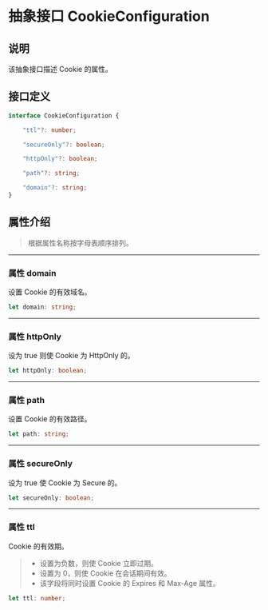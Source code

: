 # 抽象接口 CookieConfiguration

## 说明

该抽象接口描述 Cookie 的属性。

## 接口定义

```ts
interface CookieConfiguration {

    "ttl"?: number;

    "secureOnly"?: boolean;

    "httpOnly"?: boolean;

    "path"?: string;

    "domain"?: string;
}
```

## 属性介绍

> 根据属性名称按字母表顺序排列。

------------------------------------------------------------------------------

### 属性 domain

设置 Cookie 的有效域名。

```ts
let domain: string;
```

------------------------------------------------------------------------------

### 属性 httpOnly

设为 true 则使 Cookie 为 HttpOnly 的。

```ts
let httpOnly: boolean;
```

------------------------------------------------------------------------------

### 属性 path

设置 Cookie 的有效路径。

```ts
let path: string;
```

------------------------------------------------------------------------------

### 属性 secureOnly

设为 true 使 Cookie 为 Secure 的。

```ts
let secureOnly: boolean;
```

------------------------------------------------------------------------------

### 属性 ttl

Cookie 的有效期。

> - 设置为负数，则使 Cookie 立即过期。
> - 设置为 0，则使 Cookie 在会话期间有效。
> - 该字段将同时设置 Cookie 的 Expires 和 Max-Age 属性。

```ts
let ttl: number;
```
